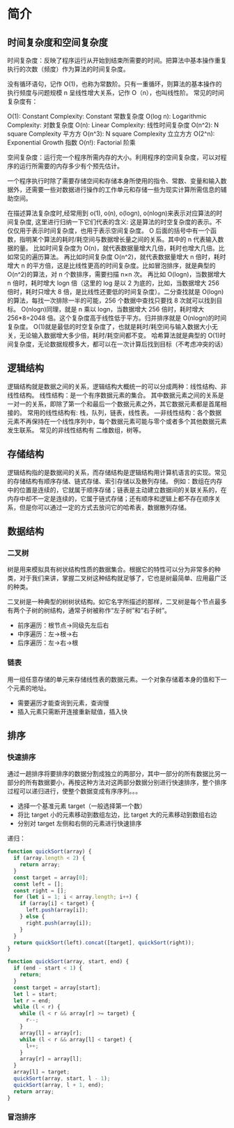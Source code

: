 # 简介

## 时间复杂度和空间复杂度

时间复杂度：反映了程序运行从开始到结束所需要的时间。把算法中基本操作重复执行的次数（频度）作为算法的时间复杂度。

没有循环语句，记作 O(1)，也称为常数阶。只有一重循环，则算法的基本操作的执行频度与问题规模 n 呈线性增大关系，记作 O（n），也叫线性阶。
常见的时间复杂度有：

O(1): Constant Complexity: Constant 常数复杂度
O(log n): Logarithmic Complexity: 对数复杂度
O(n): Linear Complexity: 线性时间复杂度
O(n^2): N square Complexity 平⽅方
O(n^3): N square Complexity ⽴立⽅方
O(2^n): Exponential Growth 指数
O(n!): Factorial 阶乘

空间复杂度：运行完一个程序所需内存的大小。利用程序的空间复杂度，可以对程序的运行所需要的内存多少有个预先估计。

一个程序执行时除了需要存储空间和存储本身所使用的指令、常数、变量和输入数据外，还需要一些对数据进行操作的工作单元和存储一些为现实计算所需信息的辅助空间。

在描述算法复杂度时,经常用到 o(1), o(n), o(logn), o(nlogn)来表示对应算法的时间复杂度, 这里进行归纳一下它们代表的含义:
这是算法的时空复杂度的表示。不仅仅用于表示时间复杂度，也用于表示空间复杂度。
O 后面的括号中有一个函数，指明某个算法的耗时/耗空间与数据增长量之间的关系。其中的 n 代表输入数据的量。
比如时间复杂度为 O(n)，就代表数据量增大几倍，耗时也增大几倍。比如常见的遍历算法。
再比如时间复杂度 O(n^2)，就代表数据量增大 n 倍时，耗时增大 n 的平方倍，这是比线性更高的时间复杂度。比如冒泡排序，就是典型的 O(n^2)的算法，对 n 个数排序，需要扫描 n×n 次。
再比如 O(logn)，当数据增大 n 倍时，耗时增大 logn 倍（这里的 log 是以 2 为底的，比如，当数据增大 256 倍时，耗时只增大 8 倍，是比线性还要低的时间复杂度）。二分查找就是 O(logn)的算法，每找一次排除一半的可能，256 个数据中查找只要找 8 次就可以找到目标。
O(nlogn)同理，就是 n 乘以 logn，当数据增大 256 倍时，耗时增大 256\*8=2048 倍。这个复杂度高于线性低于平方。归并排序就是 O(nlogn)的时间复杂度。
O(1)就是最低的时空复杂度了，也就是耗时/耗空间与输入数据大小无关，无论输入数据增大多少倍，耗时/耗空间都不变。 哈希算法就是典型的 O(1)时间复杂度，无论数据规模多大，都可以在一次计算后找到目标（不考虑冲突的话）

## 逻辑结构

逻辑结构就是数据之间的关系，逻辑结构大概统一的可以分成两种：线性结构、非线性结构。
线性结构：是一个有序数据元素的集合。 其中数据元素之间的关系是一对一的关系，即除了第一个和最后一个数据元素之外，其它数据元素都是首尾相接的。
常用的线性结构有: 栈，队列，链表，线性表。
—非线性结构：各个数据元素不再保持在一个线性序列中，每个数据元素可能与零个或者多个其他数据元素发生联系。
常见的非线性结构有 二维数组，树等。

## 存储结构

逻辑结构指的是数据间的关系，而存储结构是逻辑结构用计算机语言的实现。常见的存储结构有顺序存储、链式存储、索引存储以及散列存储。
例如：数组在内存中的位置是连续的，它就属于顺序存储；链表是主动建立数据间的关联关系的，在内存中却不一定是连续的，它属于链式存储；还有顺序和逻辑上都不存在顺序关系，但是你可以通过一定的方式去放问它的哈希表，数据散列存储。

## 数据结构

### 二叉树

树是用来模拟具有树状结构性质的数据集合。根据它的特性可以分为非常多的种类，对于我们来讲，掌握二叉树这种结构就足够了，它也是树最简单、应用最广泛的种类。

二叉树是一种典型的树树状结构。如它名字所描述的那样，二叉树是每个节点最多有两个子树的树结构，通常子树被称作“左子树”和“右子树”。

- 前序遍历：根节点->同级先左后右
- 中序遍历：左->根->右
- 后序遍历：左->右->根

### 链表

用一组任意存储的单元来存储线性表的数据元素。一个对象存储着本身的值和下一个元素的地址。

- 需要遍历才能查询到元素，查询慢
- 插入元素只需断开连接重新赋值，插入快

## 排序

### 快速排序

通过一趟排序将要排序的数据分割成独立的两部分，其中一部分的所有数据比另一部分的所有数据要小，再按这种方法对这两部分数据分别进行快速排序，整个排序过程可以递归进行，使整个数据变成有序序列。。。

- 选择一个基准元素 target（一般选择第一个数）
- 将比 target 小的元素移动到数组左边，比 target 大的元素移动到数组右边
- 分别对 target 左侧和右侧的元素进行快速排序

递归：

```javascript
function quickSort(array) {
  if (array.length < 2) {
    return array;
  }
  const target = array[0];
  const left = [];
  const right = [];
  for (let i = 1; i < array.length; i++) {
    if (array[i] < target) {
      left.push(array[i]);
    } else {
      right.push(array[i]);
    }
  }
  return quickSort(left).concat([target], quickSort(right));
}
```

```javascript
function quickSort(array, start, end) {
  if (end - start < 1) {
    return;
  }
  const target = array[start];
  let l = start;
  let r = end;
  while (l < r) {
    while (l < r && array[r] >= target) {
      r--;
    }
    array[l] = array[r];
    while (l < r && array[l] < target) {
      l++;
    }
    array[r] = array[l];
  }
  array[l] = target;
  quickSort(array, start, l - 1);
  quickSort(array, l + 1, end);
  return array;
}
```

### 冒泡排序
